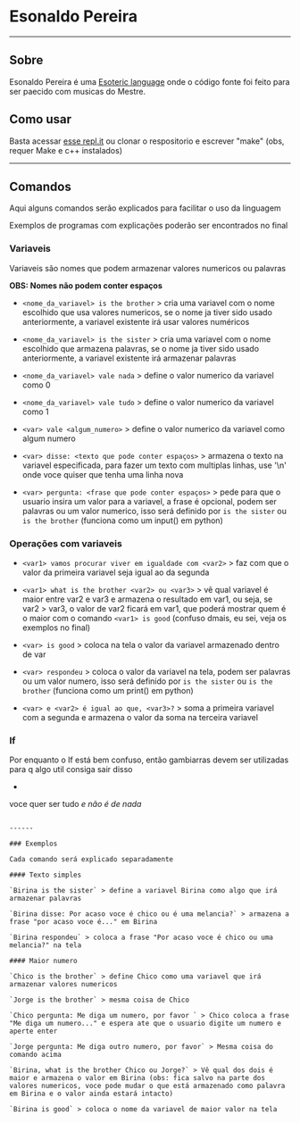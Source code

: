 # Esonaldo Pereira

-----

## Sobre

Esonaldo Pereira é uma [Esoteric language](https://esolangs.org/wiki/Esoteric_programming_language) onde o código fonte foi feito para ser paecido com musicas do Mestre.


## Como usar

Basta acessar [esse repl.it](https://replit.com/@LucasPB710/Esonaldo?v=1) ou clonar o respositorio e escrever "make" (obs, requer Make e c++ instalados)

-----

## Comandos

Aqui alguns comandos serão explicados para facilitar o uso da linguagem

Exemplos de programas com explicações poderão ser encontrados no final

### Variaveis

Variaveis são nomes que podem armazenar valores numericos ou palavras

**OBS: Nomes não podem conter espaços**

- `<nome_da_variavel> is the brother` > cria uma variavel com o nome escolhido que usa valores numericos, se o nome ja tiver sido usado anteriormente, a variavel existente irá usar valores numéricos

- `<nome_da_variavel> is the sister` > cria uma variavel com o nome escolhido que armazena palavras, se o nome ja tiver sido usado anteriormente, a variavel existente irá armazenar palavras

- `<nome_da_variavel> vale nada` > define o valor numerico da variavel como 0

- `<nome_da_variavel> vale tudo` > define o valor numerico da variavel como 1

- `<var> vale <algum_numero>` > define o valor numerico da variavel como algum numero

- `<var> disse: <texto que pode conter espaços>` > armazena o texto na variavel especificada, para fazer um texto com multiplas linhas, use '\n' onde voce quiser que tenha uma linha nova

- `<var> pergunta: <frase que pode conter espaços>` > pede para que o usuario insira um valor para a variavel, a frase é opcional, podem ser palavras ou um valor numerico, isso será definido por `is the sister` ou `is the brother` (funciona como um input() em python)

### Operações com variaveis

- `<var1> vamos procurar viver em igualdade com <var2>` > faz com que o valor da primeira variavel seja igual ao da segunda

- `<var1> what is the brother <var2> ou <var3>` > vê qual variavel é maior entre var2 e var3 e armazena o resultado em var1, ou seja, se var2 > var3, o valor de var2 ficará em var1, que poderá mostrar quem é o maior com o comando `<var1> is good` (confuso dmais, eu sei, veja os exemplos no final)

- `<var> is good` > coloca na tela o valor da variavel armazenado dentro de var

- `<var> respondeu` > coloca o valor da variavel na tela, podem ser palavras ou um valor numero, isso será definido por `is the sister` ou `is the brother` (funciona como um print() em python)

- `<var> e <var2> é igual ao que, <var3>?` > soma a primeira variavel com a segunda e armazena o valor da soma na terceira variavel

### If

Por enquanto o If está bem confuso, então gambiarras devem ser utilizadas para q algo util consiga sair disso

- ```
voce quer ser tudo <var>
<outros comandos>
e não é de nada
``` Executa os outros comandos caso a variavel seja igual a 1

------

### Exemplos

Cada comando será explicado separadamente

#### Texto simples

`Birina is the sister` > define a variavel Birina como algo que irá armazenar palavras

`Birina disse: Por acaso voce é chico ou é uma melancia?` > armazena a frase "por acaso voce é..." em Birina

`Birina respondeu` > coloca a frase "Por acaso voce é chico ou uma melancia?" na tela

#### Maior numero

`Chico is the brother` > define Chico como uma variavel que irá armazenar valores numericos

`Jorge is the brother` > mesma coisa de Chico

`Chico pergunta: Me diga um numero, por favor ` > Chico coloca a frase "Me diga um numero..." e espera ate que o usuario digite um numero e aperte enter

`Jorge pergunta: Me diga outro numero, por favor` > Mesma coisa do comando acima

`Birina, what is the brother Chico ou Jorge?` > Vê qual dos dois é maior e armazena o valor em Birina (obs: fica salvo na parte dos valores numericos, voce pode mudar o que está armazenado como palavra em Birina e o valor ainda estará intacto)

`Birina is good` > coloca o nome da variavel de maior valor na tela

